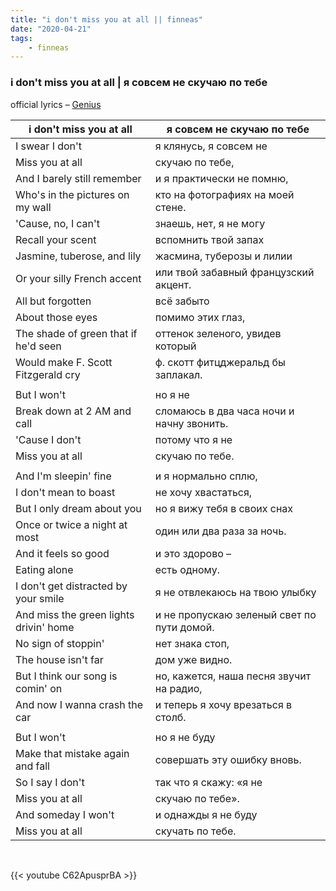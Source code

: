 ```yaml
---
title: "i don't miss you at all || finneas"
date: "2020-04-21"
tags:
    - finneas
---
```


### i don't miss you at all | я совсем не скучаю по тебе

official lyrics – [Genius](https://genius.com/Finneas-i-dont-miss-you-at-all-lyrics)

i don't miss you at all | я совсем не скучаю по тебе
--|--
I swear I don't | я клянусь, я совсем не
Miss you at all | скучаю по тебе,
And I barely still remember | и я практически не помню,
Who's in the pictures on my wall | кто на фотографиях на моей стене.
'Cause, no, I can't | знаешь, нет, я не могу
Recall your scent | вспомнить твой запах 
Jasmine, tuberose, and lily | жасмина, туберозы и лилии
Or your silly French accent | или твой забавный французский акцент.
All but forgotten | всё забыто
About those eyes | помимо этих глаз,
The shade of green that if he'd seen | оттенок зеленого, увидев который
Would make F. Scott Fitzgerald cry | ф. скотт фитцджеральд бы заплакал.
|||
But I won't | но я не
Break down at 2 AM and call | сломаюсь в два часа ночи и начну звонить. 
'Cause I don't | потому что я не 
Miss you at all | скучаю по тебе.
|||
And I'm sleepin' fine | и я нормально сплю,
I don't mean to boast | не хочу хвастаться, 
But I only dream about you | но я вижу тебя в своих снах
Once or twice a night at most | один или два раза за ночь.
And it feels so good | и это здорово – 
Eating alone | есть одному.
I don't get distracted by your smile | я не отвлекаюсь на твою улыбку
And miss the green lights drivin' home | и не пропускаю зеленый свет по пути домой.
No sign of stoppin' | нет знака стоп,
The house isn't far | дом уже видно.
But I think our song is comin' on | но, кажется, наша песня звучит на радио,
And now I wanna crash the car | и теперь я хочу врезаться в столб.
|||
But I won't | но я не буду
Make that mistake again and fall | совершать эту ошибку вновь.
So I say I don't | так что я скажу: «я не 
Miss you at all | скучаю по тебе».
And someday I won't | и однажды я не буду
Miss you at all | скучать по тебе.

<br>

{{< youtube C62ApusprBA >}}